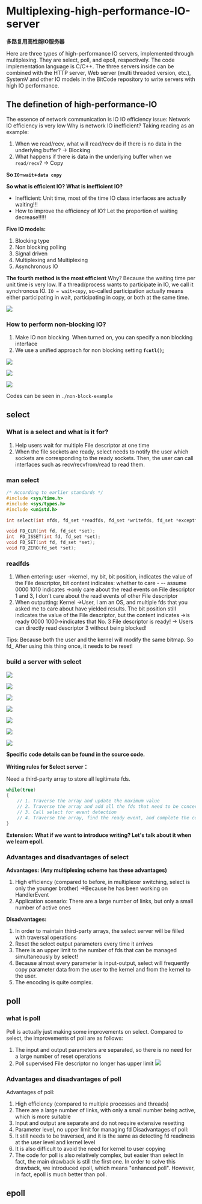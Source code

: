 # Multiplexing-high-performance-IO-server

**多路复用高性能IO服务器**

Here are three types of high-performance IO servers, implemented through multiplexing. They are select, poll, and epoll, respectively. The code implementation language is C/C++. The three servers inside can be combined with the HTTP server, Web server (multi threaded version, etc.), SystemV and other IO models in the BitCode repository to write servers with high IO performance.

## The definetion of high-performance-IO

The essence of network communication is IO
IO efficiency issue: Network IO efficiency is very low
Why is network IO inefficient?
Taking reading as an example:

1. When we read/recv, what will read/recv do if there is no data in the underlying buffer? -> Blocking 
2. What happens if there is data in the underlying buffer when we `read/recv`? -> Copy

**So `IO`=`wait`+`data copy`**

**So what is efficient IO? What is inefficient IO?** 

- Inefficient: Unit time, most of the time IO class interfaces are actually waiting!!!
- How to improve the efficiency of IO? Let the proportion of waiting decrease!!!!!

**Five IO models:**

1. Blocking type
2. Non blocking polling
3. Signal driven
4. Multiplexing and Multiplexing 
5. Asynchronous IO

**The fourth method is the most efficient**
Why? Because the waiting time per unit time is very low. If a thread/process wants to participate in IO, we call it synchronous IO.
`IO = wait+copy`, so-called participation actually means either participating in wait, participating in copy, or both at the same time.

![](./figs/1.png)

### How to perform non-blocking IO?

1. Make IO non blocking. When turned on, you can specify a non blocking interface
2. We use a unified approach for non blocking setting **`fcntl()`;**

![](./figs/2.png)

![](./figs/3.png)

![](./figs/4.png)

Codes can be seen in `./non-block-example`

## select

### What is a select and what is it for?

1. Help users wait for multiple File descriptor at one time
2. When the file sockets are ready, select needs to notify the user which sockets are corresponding to the ready sockets. Then, the user can call interfaces such as recv/recvfrom/read to read them.

### man select

```c
/* According to earlier standards */
#include <sys/time.h>
#include <sys/types.h>
#include <unistd.h>

int select(int nfds, fd_set *readfds, fd_set *writefds, fd_set *exceptfds, struct timeval *timeout);

void FD_CLR(int fd, fd_set *set);
int  FD_ISSET(int fd, fd_set *set);
void FD_SET(int fd, fd_set *set);
void FD_ZERO(fd_set *set);
```

### readfds

1. When entering: user ->kernel, my bit, bit position, indicates the value of the File descriptor, bit content indicates: whether to care - -- assume 0000 1010 indicates ->only care about the read events on File descriptor 1 and 3, I don't care about the read events of other File descriptor
2. When outputting: Kernel ->User, I am an OS, and multiple fds that you asked me to care about have yielded results. The bit position still indicates the value of the File descriptor, but the content indicates ->is ready 0000 1000->indicates that No. 3 File descriptor is ready! -> Users can directly read descriptor 3 without being blocked!

Tips: Because both the user and the kernel will modify the same bitmap. So fd_ After using this thing once, it needs to be reset!

### build a server with select

![](./figs/5.png)

![](./figs/6.png)

![](./figs/7.png)

![](./figs/8.png)

![](./figs/10.png)

![](./figs/11.png)

![](./figs/12.png)

**Specific code details can be found in the source code.**

**Writing rules for Select server：**

Need a third-party array to store all legitimate fds.

```c
while(true)
{
    // 1. Traverse the array and update the maximum value
    // 2. Traverse the array and add all the fds that need to be concerned to fd_ Set Bitmap
    // 3. Call select for event detection
  	// 4. Traverse the array, find the ready event, and complete the corresponding redo based on the ready event a. accepter b. recver
}
```

**Extension: What if we want to introduce writing? Let's talk about it when we learn epoll.**

### Advantages and disadvantages of select

**Advantages: (Any multiplexing scheme has these advantages)**

1. High efficiency (compared to before, in multiplexer switching, select is only the younger brother) ->Because he has been working on HandlerEvent
2. Application scenario: There are a large number of links, but only a small number of active ones

**Disadvantages:**

1. In order to maintain third-party arrays, the select server will be filled with traversal operations
2. Reset the select output parameters every time it arrives
3. There is an upper limit to the number of fds that can be managed simultaneously by select!
4. Because almost every parameter is input-output, select will frequently copy parameter data from the user to the kernel and from the kernel to the user. 
5. The encoding is quite complex.

## poll
### what is poll
Poll is actually just making some improvements on select.
Compared to select, the improvements of poll are as follows:
1. The input and output parameters are separated, so there is no need for a large number of reset operations
2. Poll supervised File descriptor no longer has upper limit
![](./figs/13.png)

### Advantages and disadvantages of poll
Advantages of poll:
1. High efficiency (compared to multiple processes and threads)
2. There are a large number of links, with only a small number being active, which is more suitable
3. Input and output are separate and do not require extensive resetting
4. Parameter level, no upper limit for managing fd
Disadvantages of poll:
1. It still needs to be traversed, and it is the same as detecting fd readiness at the user level and kernel level
2. It is also difficult to avoid the need for kernel to user copying
3. The code for poll is also relatively complex, but easier than select
In fact, the main drawback is still the first one. In order to solve this drawback, we introduced epoll, which means "enhanced poll". However, in fact, epoll is much better than poll.

## epoll
